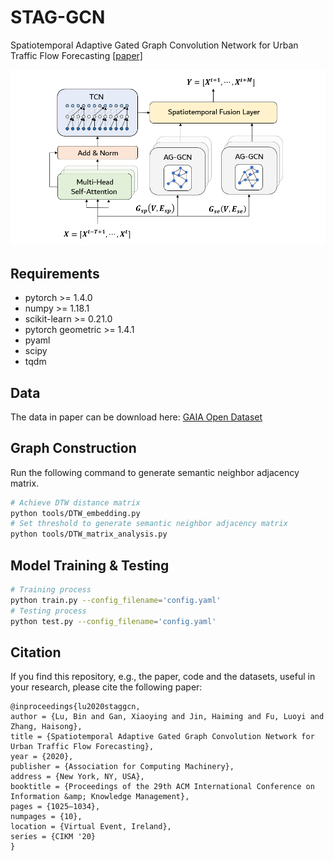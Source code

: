 # STAG-GCN
Spatiotemporal Adaptive Gated Graph Convolution Network for Urban Traffic Flow Forecasting [\[paper\]](https://dl.acm.org/doi/10.1145/3340531.3411894)

![Spatiotemporal Adaptive Gated Graph Convolution Network](figures/system_model.png "Model Architecture")

## Requirements
- pytorch >= 1.4.0
- numpy >= 1.18.1
- scikit-learn >= 0.21.0
- pytorch geometric >= 1.4.1
- pyaml
- scipy
- tqdm

## Data 
The data in paper can be download here: [GAIA Open Dataset](https://outreach.didichuxing.com/research/opendata/)

## Graph Construction
Run the following command to generate semantic neighbor adjacency matrix.
```bash
# Achieve DTW distance matrix
python tools/DTW_embedding.py
# Set threshold to generate semantic neighbor adjacency matrix
python tools/DTW_matrix_analysis.py
```

## Model Training & Testing
```bash
# Training process
python train.py --config_filename='config.yaml'
# Testing process
python test.py --config_filename='config.yaml'
```
## Citation
If you find this repository, e.g., the paper, code and the datasets, useful in your research, please cite the following paper:
```
@inproceedings{lu2020staggcn,
author = {Lu, Bin and Gan, Xiaoying and Jin, Haiming and Fu, Luoyi and Zhang, Haisong},
title = {Spatiotemporal Adaptive Gated Graph Convolution Network for Urban Traffic Flow Forecasting},
year = {2020},
publisher = {Association for Computing Machinery},
address = {New York, NY, USA},
booktitle = {Proceedings of the 29th ACM International Conference on Information &amp; Knowledge Management},
pages = {1025–1034},
numpages = {10},
location = {Virtual Event, Ireland},
series = {CIKM '20}
}
```

